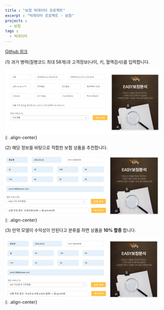```yaml
---
title : "보험 빅데이터 프로젝트"
excerpt : "빅데이터 프로젝트 - 보험"
projects :
  - 보험
tags :
  - 빅데이터
---
```


[Github 링크](https://github.com/POSCO-AI-BIG-9th-A/POSCO_Academy_A2
)     

(1) 과거 병력(질병코드 최대 58개)과 고객정보(나이, 키, 혈액검사)를 입력합니다.  

![](/assets/images/recommend1.png){: .align-center}  

(2) 해당 정보를 바탕으로 적합한 보험 상품을 추천합니다.  

![](/assets/images/recommend2.png){: .align-center}  

(3) 만약 모델이 수익성이 안된다고 분류를 하면 상품을 **10% 할증** 합니다.  

![](/assets/images/recommend3.png){: .align-center}  
